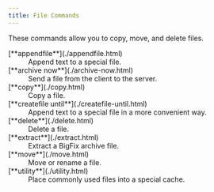 ```yaml
---
title: File Commands
---
```


These commands allow you to copy, move, and delete files.

<dl>

  <dt>[**appendfile**](./appendfile.html)</dt>
  <dd>Append text to a special file.</dd>

  <dt>[**archive now**](./archive-now.html)</dt>
  <dd>Send a file from the client to the server.</dd>

  <dt>[**copy**](./copy.html)</dt>
  <dd>Copy a file.</dd>

  <dt>[**createfile until**](./createfile-until.html)</dt>
  <dd>Append text to a special file in a more convenient way.</dd>

  <dt>[**delete**](./delete.html)</dt>
  <dd>Delete a file.</dd>

  <dt>[**extract**](./extract.html)</dt>
  <dd>Extract a BigFix archive file.</dd>

  <dt>[**move**](./move.html)</dt>
  <dd>Move or rename a file.</dd>

  <dt>[**utility**](./utility.html)</dt>
  <dd>Place commonly used files into a special cache.</dd>

</dl>
